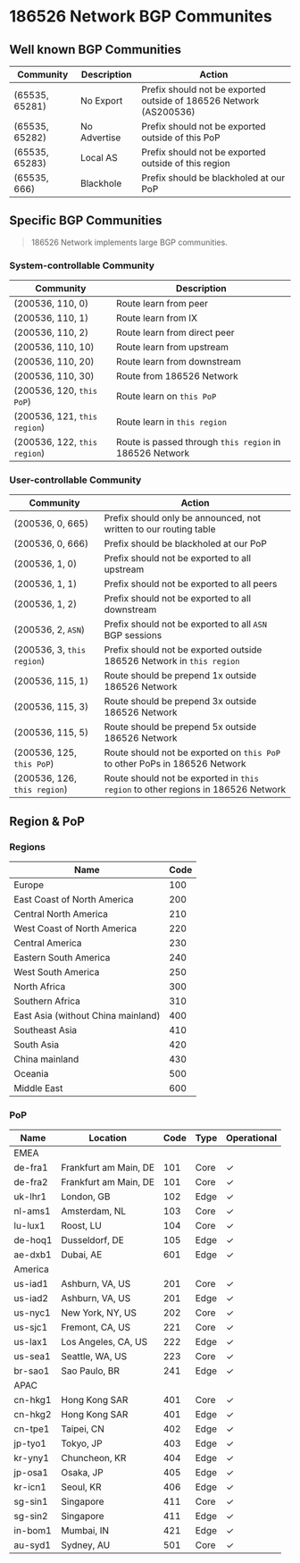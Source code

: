 # 186526 Network BGP Communites

## Well known BGP Communities

| Community      | Description  | Action                                                             |
| -------------- | ------------ | ------------------------------------------------------------------ |
| (65535, 65281) | No Export    | Prefix should not be exported outside of 186526 Network (AS200536) |
| (65535, 65282) | No Advertise | Prefix should not be exported outside of this PoP                  |
| (65535, 65283) | Local AS     | Prefix should not be exported outside of this region               |
| (65535, 666)   | Blackhole    | Prefix should be blackholed at our PoP                             |

## Specific BGP Communities

> 186526 Network implements large BGP communities.

### System-controllable Community

| Community                    | Description                                             |
| ---------------------------- | ------------------------------------------------------- |
| (200536, 110, 0)             | Route learn from peer                                   |
| (200536, 110, 1)             | Route learn from IX                                     |
| (200536, 110, 2)             | Route learn from direct peer                            |
| (200536, 110, 10)            | Route learn from upstream                               |
| (200536, 110, 20)            | Route learn from downstream                             |
| (200536, 110, 30)            | Route from 186526 Network                               |
| (200536, 120, `this PoP`)    | Route learn on `this PoP`                               |
| (200536, 121, `this region`) | Route learn in `this region`                            |
| (200536, 122, `this region`) | Route is passed through `this region` in 186526 Network |

### User-controllable Community

| Community                    | Action                                                                           |
| ---------------------------- | -------------------------------------------------------------------------------- |
| (200536, 0, 665)             | Prefix should only be announced, not written to our routing table                |
| (200536, 0, 666)             | Prefix should be blackholed at our PoP                                           |
| (200536, 1, 0)               | Prefix should not be exported to all upstream                                    |
| (200536, 1, 1)               | Prefix should not be exported to all peers                                       |
| (200536, 1, 2)               | Prefix should not be exported to all downstream                                  |
| (200536, 2, `ASN`)           | Prefix should not be exported to all `ASN` BGP sessions                          |
| (200536, 3, `this region`)   | Prefix should not be exported outside 186526 Network in `this region`            |
| (200536, 115, 1)             | Route should be prepend 1x outside 186526 Network                                |
| (200536, 115, 3)             | Route should be prepend 3x outside 186526 Network                                |
| (200536, 115, 5)             | Route should be prepend 5x outside 186526 Network                                |
| (200536, 125, `this PoP`)    | Route should not be exported on `this PoP` to other PoPs in 186526 Network       |
| (200536, 126, `this region`) | Route should not be exported in `this region` to other regions in 186526 Network |

## Region & PoP

### Regions

| Name                               | Code |
| ---------------------------------- | ---- |
| Europe                             | 100  |
| East Coast of North America        | 200  |
| Central North America              | 210  |
| West Coast of North America        | 220  |
| Central America                    | 230  |
| Eastern South America              | 240  |
| West South America                 | 250  |
| North Africa                       | 300  |
| Southern Africa                    | 310  |
| East Asia (without China mainland) | 400  |
| Southeast Asia                     | 410  |
| South Asia                         | 420  |
| China mainland                     | 430  |
| Oceania                            | 500  |
| Middle East                        | 600  |

### PoP

| Name    | Location              | Code | Type | Operational |
| ------- | --------------------- | ---- | ---- | ----------- |
| EMEA    |
| de-fra1 | Frankfurt am Main, DE | 101  | Core | ✓           |
| de-fra2 | Frankfurt am Main, DE | 101  | Core | ✓           |
| uk-lhr1 | London, GB            | 102  | Edge | ✓           |
| nl-ams1 | Amsterdam, NL         | 103  | Core | ✓           |
| lu-lux1 | Roost, LU             | 104  | Core | ✓           |
| de-hoq1 | Dusseldorf, DE        | 105  | Edge | ✓           |
| ae-dxb1 | Dubai, AE             | 601  | Edge | ✓           |
| America |
| us-iad1 | Ashburn, VA, US       | 201  | Core | ✓           |
| us-iad2 | Ashburn, VA, US       | 201  | Edge | ✓           |
| us-nyc1 | New York, NY, US      | 202  | Core | ✓           |
| us-sjc1 | Fremont, CA, US       | 221  | Core | ✓           |
| us-lax1 | Los Angeles, CA, US   | 222  | Edge | ✓           |
| us-sea1 | Seattle, WA, US       | 223  | Core | ✓           |
| br-sao1 | Sao Paulo, BR         | 241  | Edge | ✓           |
| APAC    |
| cn-hkg1 | Hong Kong SAR         | 401  | Core | ✓           |
| cn-hkg2 | Hong Kong SAR         | 401  | Edge | ✓           |
| cn-tpe1 | Taipei, CN            | 402  | Edge | ✓           |
| jp-tyo1 | Tokyo, JP             | 403  | Edge | ✓           |
| kr-yny1 | Chuncheon, KR         | 404  | Edge | ✓           |
| jp-osa1 | Osaka, JP             | 405  | Edge | ✓           |
| kr-icn1 | Seoul, KR             | 406  | Edge | ✓           |
| sg-sin1 | Singapore             | 411  | Core | ✓           |
| sg-sin2 | Singapore             | 411  | Edge | ✓           |
| in-bom1 | Mumbai, IN            | 421  | Edge | ✓           |
| au-syd1 | Sydney, AU            | 501  | Core | ✓           |

<!-- | China Mainland |
| cn-pek1        | Beijing, CN           | 431  | Core | ✓           |
| cn-pek2        | Beijing, CN           | 431  | Edge |
| cn-sjw1        | Shijiazhuang, CN      | 431  | Edge | ✓           |
| cn-ctu1        | near Chengdu, CN      | 432  | Edge | ✓           |
| cn-can1        | Guangzhou, CN         | 433  | Core | ✓           |
| cn-wuh1        | Wuhan, CN             | 434  | Core | ✓           |
| cn-wuh2        | Wuhan, CN             | 434  | Edge | ✓           |
| cn-csx1        | Changsha, CN          | 435  | Edge | ✓           |
| cn-csx2        | Changsha, CN          | 435  | Core | ✓           |
| cn-cgo1        | Zhengzhou, CN         | 437  | Edge | ✓           |
| cn-tao1        | Qingdao, CN           | 438  | Edge | ✓           | -->
